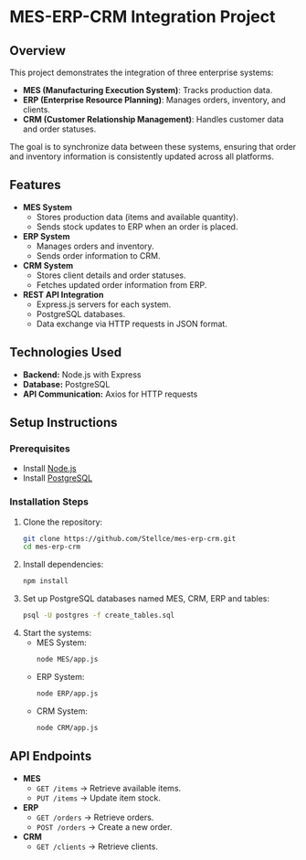 # MES-ERP-CRM Integration Project

## Overview
This project demonstrates the integration of three enterprise systems: 
- **MES (Manufacturing Execution System)**: Tracks production data.
- **ERP (Enterprise Resource Planning)**: Manages orders, inventory, and clients.
- **CRM (Customer Relationship Management)**: Handles customer data and order statuses.

The goal is to synchronize data between these systems, ensuring that order and inventory information is consistently updated across all platforms.

## Features
- **MES System**
  - Stores production data (items and available quantity).
  - Sends stock updates to ERP when an order is placed.
- **ERP System**
  - Manages orders and inventory.
  - Sends order information to CRM.
- **CRM System**
  - Stores client details and order statuses.
  - Fetches updated order information from ERP.
- **REST API Integration**
  - Express.js servers for each system.
  - PostgreSQL databases.
  - Data exchange via HTTP requests in JSON format.

## Technologies Used
- **Backend:** Node.js with Express
- **Database:** PostgreSQL
- **API Communication:** Axios for HTTP requests

## Setup Instructions
### Prerequisites
- Install [Node.js](https://nodejs.org/)
- Install [PostgreSQL](https://www.postgresql.org/)

### Installation Steps
1. Clone the repository:
   ```bash
   git clone https://github.com/Stellce/mes-erp-crm.git
   cd mes-erp-crm
   ```
2. Install dependencies:
   ```bash
   npm install
   ```
3. Set up PostgreSQL databases named MES, CRM, ERP and tables:
   ```bash
   psql -U postgres -f create_tables.sql
   ```
4. Start the systems:
   - MES System:
     ```bash
     node MES/app.js
     ```
   - ERP System:
     ```bash
     node ERP/app.js
     ```
   - CRM System:
     ```bash
     node CRM/app.js
     ```

## API Endpoints
- **MES**
  - `GET /items` → Retrieve available items.
  - `PUT /items` → Update item stock.
- **ERP**
  - `GET /orders` → Retrieve orders.
  - `POST /orders` → Create a new order.
- **CRM**
  - `GET /clients` → Retrieve clients.